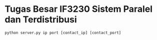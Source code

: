 # Tugas Besar IF3230 Sistem Paralel dan Terdistribusi

```
python server.py ip port [contact_ip] [contact_port]
```